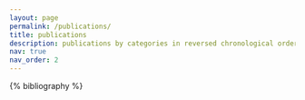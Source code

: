 ```yaml
---
layout: page
permalink: /publications/
title: publications
description: publications by categories in reversed chronological order. generated by jekyll-scholar. A comprehensive list of publications can be found in my Google scholar profile.
nav: true
nav_order: 2
---
```


<!-- _pages/publications.md -->
<div class="publications">

{% bibliography %}

</div>
